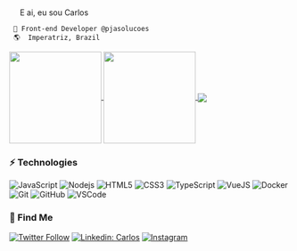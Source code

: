 <img src="https://media.giphy.com/media/hvRJCLFzcasrR4ia7z/giphy.gif" width="15px"> E ai, eu sou Carlos


	 
	 🚀 Front-end Developer @pjasolucoes
	 🌎  Imperatriz, Brazil 
	 



<p align="">
  <a href="https://github.com/anuraghazra/github-readme-stats">
    <img
      align="center"
      height="165"
      src="https://github-readme-stats.vercel.app/api?username=carlossantos74&count_private=true&show_icons=true&custom_title=Status%20GitHub"
    />
  </a>
  <a href="https://github.com/anuraghazra/github-readme-stats">
   <img
      align="center"
      height="165px" 
      src="https://github-readme-stats.vercel.app/api/wakatime?username=carlossantos74&count_private=true"
    />
</a>
	  <a href="https://github.com/anuraghazra/github-readme-stats">
    <img
      align="center"
      src="https://github-readme-stats.vercel.app/api/top-langs/?username=carlossantos74&count_private=true&langs_count=10"
    />
  </a>
</p>



### ⚡ Technologies

<p align="center"> 

![JavaScript](https://img.shields.io/badge/-JavaScript-black?style=flat-square&logo=javascript)
![Nodejs](https://img.shields.io/badge/-Nodejs-339933?style=flat-square&logo=Node.js&logoColor=white)
![HTML5](https://img.shields.io/badge/-HTML5-E34F26?style=flat-square&logo=html5&logoColor=white)
![CSS3](https://img.shields.io/badge/-CSS3-1572B6?style=flat-square&logo=css3)
![TypeScript](https://img.shields.io/badge/-TypeScript-007ACC?style=flat-square&logo=typescript)
![VueJS](https://img.shields.io/badge/-Vue.js-4FC08D?style=flat-square&logo=vue.js&logoColor=white)
![Docker](https://img.shields.io/badge/-Docker-2496ED?style=flat-square&logo=docker&logoColor=white)
![Git](https://img.shields.io/badge/-Git-black?style=flat-square&logo=git)
![GitHub](https://img.shields.io/badge/-GitHub-181717?style=flat-square&logo=github)
![VSCode](https://img.shields.io/badge/-VSCode-007ACC?style=flat-square&logo=visual-studio-code&logoColor=white)
</p>


### 🚀 Find Me
[![Twitter Follow](https://img.shields.io/twitter/follow/Carlos0kira?style=social)](https://twitter.com/Carlos0kira)
[![Linkedin: Carlos](https://img.shields.io/badge/-Linkedin-blue?style=flat-square&logo=Linkedin&logoColor=white&link=https://www.linkedin.com/in/carlos-santos-216500171/)](https://www.linkedin.com/in/carlos-santos-216500171/)
  <a target="_blank" href="https://www.instagram.com/carlos.santos74">![Instagram](https://img.shields.io/badge/-instagram-F0F0F0?style=flat-square&logo=instagram)</a>



<!-- **carlossantos74/carlossantos74** is a ✨ _special_ ✨ repository because its `README.md` (this file) appears on your GitHub profile. -->
